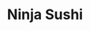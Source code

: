 ---
layout: place
title: "Ninja Sushi"
permalink: /hawaii/kaneohe/ninja-sushi.html
stateAbbr: HI
stateName: Hawaii
cityName: Kaneohe
seo:
  name: "Ninja Sushi"
  type: Restaurant
  links: null
description: "Ninja Sushi serves delicious sushi in Kaneohe, Hawaii. Try fresh Japanese dishes for a great dining experience. "
place_id: ChIJ4-peB_lqAHwRO0mC-4JZzjU
photos:
  - name: >-
      places/ChIJ4-peB_lqAHwRO0mC-4JZzjU/photos/AeeoHcI_4wXvCsVqADzlPDptHbtcpG1ZjAKgwiO3wskHlas1qt85OVKlX19KGtWDUhIgeKiM3qOj_aAAA5sNgzcd-koGAtLdX0xnKUxFa3aGnBNHjuLsusf6zp7cuNDNlZ8k_xGBt7ZLuSX2MCsbMEbiB_FaZVymRD1lvr-c4eWeGEw903X5RnK-aZUFRp2yuA8RsOi5mfNFxtxqVLg1WRG8Gt4rRrs5jiPsES4VTD4vE2l1HmCtaOQuIiEB3TweaZUOLWLzdw9EQrj-nwRnW18M1fRtvewPu9fRcFVuEm-AceMev3BxnuMsjyse2KPOldp-mU9gCYi0KNdoUKHLyCAkkK68TM6MwisOV71cu3BGACZFuU49zTIk68WeKhGM8aJ9Yl-wkUBhl-X92OzSb8g3szkK9j-bywFT_h-ualxaS16q6X0D
    widthPx: 4032
    heightPx: 2268
    authorAttributions:
      - displayName: 楊承淵
        uri: https://maps.google.com/maps/contrib/107906279211619646321
        photoUri: >-
          https://lh3.googleusercontent.com/a/ACg8ocKmyLVII2U593XF__UljDa9NVTwBoByarwHr29w9qeOeUEvjQ=s100-p-k-no-mo
    flagContentUri: >-
      https://www.google.com/local/imagery/report/?cb_client=maps_api_places.places_api&image_key=!1e10!2sCIHM0ogKEICAgICHw9L54AE&hl=en-US
    googleMapsUri: >-
      https://www.google.com/maps/place//data=!3m4!1e2!3m2!1sCIHM0ogKEICAgICHw9L54AE!2e10!4m2!3m1!1s0x7c006af9075eeae3:0x35ce5982fb82493b
  - name: >-
      places/ChIJ4-peB_lqAHwRO0mC-4JZzjU/photos/AeeoHcJkQabjPo1kfcHD-Wwr2aagJlQQ6VlQOoOVDu0WH_RvCIfbVIzoNK9CLHQYZSABYEoAK1zPlT6ClrT1z3GZRkUxEkM5vdTx4kBJwOQKoOvwBLaSU-_Z_I7Sx562jT1iEP8kekVs0TBHZ9tz5MTPxUkQGG31i_vSo3PdyH1Yb9LfgPZULGVQXAz64wgMqnNlLvdob3Y1Tc-pjnKpeSwEIZCWMLpXu40YrQJrSHfzZP8HBwb2nSw33cVxonazYsDiEr7NgozcSDIcDBl6NaxgFe6FCLmo5UQnWbFKgz3toQAONnjH8yQN91-S4js91KhSF7nTzuSp2gOTu7FwKErW-xrcFVvTXd1aLOyP90gVraW9Y-EtzJ98NkrgrxagL3NYQO8TJGusZ2ib5O_VaHbxkfAGJNE2o0aBw-gmaLBLQmKzyUO4
    widthPx: 4032
    heightPx: 3024
    authorAttributions:
      - displayName: Benny Fontillas
        uri: https://maps.google.com/maps/contrib/116143731112274591924
        photoUri: >-
          https://lh3.googleusercontent.com/a-/ALV-UjXKMSCuKh-oO_shyYih0-O1vprhULwlKe3JlbNC3KO23EXwODLVeA=s100-p-k-no-mo
    flagContentUri: >-
      https://www.google.com/local/imagery/report/?cb_client=maps_api_places.places_api&image_key=!1e10!2sCIHM0ogKEICAgIDs3LvTqAE&hl=en-US
    googleMapsUri: >-
      https://www.google.com/maps/place//data=!3m4!1e2!3m2!1sCIHM0ogKEICAgIDs3LvTqAE!2e10!4m2!3m1!1s0x7c006af9075eeae3:0x35ce5982fb82493b
  - name: >-
      places/ChIJ4-peB_lqAHwRO0mC-4JZzjU/photos/AeeoHcKkUIkqnxCZDwiIGC5S5dCjG6BT5VKd2zHEFevtWMtsteTDYSH4lORVwyHesM5mxkvv21WMckiRTejSQ1YZDt5pWIYzDg8vB7t2OzeNCErTD11OlGi6pmA1fmzlc_z6Vv7WRCtHice_TB_HNm_QY-BnCU1ICemokPr9gK-MQdsz062vwwyhAo1_GPMLsz-f-7BskXUq0ZRX_lLNrK5z0uRNak6Vah2bgkygfr7Fvm_D_d5mDIpKpQjPJpz-ca35tSytyIB44WDj3_DSK-dWDAYz5Q7HmYSO1KA9DS_aZnCC4VPu2K6Jzh_nekStC8VEFTFWHlgbtwqusc-OT6Vtn1fPLZV5St7koQ4ZVdGCd8uQuQKASzjZoD8sqsHqRpQK0JFwmi6OuDrffWD_ntvhGnyOeATmiX4jh6c5ZfDWu-_S68k
    widthPx: 3000
    heightPx: 3000
    authorAttributions:
      - displayName: cams o
        uri: https://maps.google.com/maps/contrib/115973189790313817501
        photoUri: >-
          https://lh3.googleusercontent.com/a/ACg8ocI0JhWoe15hWQl7dVYEHmk7E6NjEVJYvcjIJB9IC4cjTDH0gIIq=s100-p-k-no-mo
    flagContentUri: >-
      https://www.google.com/local/imagery/report/?cb_client=maps_api_places.places_api&image_key=!1e10!2sCIHM0ogKEICAgICOguDX3QE&hl=en-US
    googleMapsUri: >-
      https://www.google.com/maps/place//data=!3m4!1e2!3m2!1sCIHM0ogKEICAgICOguDX3QE!2e10!4m2!3m1!1s0x7c006af9075eeae3:0x35ce5982fb82493b
  - name: >-
      places/ChIJ4-peB_lqAHwRO0mC-4JZzjU/photos/AeeoHcK0W3XqiOkT88QGpvm2mAD5OCgQZAFkpcCE9IKW6hNzDKeWRiGGJkG382_BmIsOuopw0VPs4yUW3MVv6EAZANiOwwEUJ8nLQ224Uousotvlf4Ooz9d4ismEniM4AEOZAUGskBVqOfhPofBuvv4vF91G5bTz-5CCwoEt0cHtZQ_c3fWrzM8E14rdHAHXfVmfixipwSdODtwDxq_Wo-qm41OSGsZoWjicSCbS-rH90k4l6ZzyXvcQ5VSfd_4a0zaOLeDG4oKrTB8F1FHqAYuFjDdrqezGBApDjbUEj-G6LuvWWFwvYI9yed5xE8Gr_0SiuoPvpM5KiUYQ2PlA_aFgabtnX7LeRtB-0v9XTP_JRQfoK5mVJUVCvAd8RQT4ErIGr-uB_h8kxSo7rR5hnHI-vorA_awF1ebSuro6gQAWKNHmQCuY
    widthPx: 3024
    heightPx: 4032
    authorAttributions:
      - displayName: Eri Faagai
        uri: https://maps.google.com/maps/contrib/106646437601758752625
        photoUri: >-
          https://lh3.googleusercontent.com/a-/ALV-UjXUnBmPXxOE9rDENsgSRk9IOjtz8jE20Mjxsvn62VjGqsWVQxQikg=s100-p-k-no-mo
    flagContentUri: >-
      https://www.google.com/local/imagery/report/?cb_client=maps_api_places.places_api&image_key=!1e10!2sCIHM0ogKEICAgICO9cCKmQE&hl=en-US
    googleMapsUri: >-
      https://www.google.com/maps/place//data=!3m4!1e2!3m2!1sCIHM0ogKEICAgICO9cCKmQE!2e10!4m2!3m1!1s0x7c006af9075eeae3:0x35ce5982fb82493b
  - name: >-
      places/ChIJ4-peB_lqAHwRO0mC-4JZzjU/photos/AeeoHcIpgdYFvHjc0gAaZQxEadHuC3B8j2XcKaaErLg4K3d-HyIanABDxvx_O2FD6EWuauuZPvd0KZzCIHnmLkitmKLFV-XYgA5LdDv-OBxgHyhnDbbRGGHauSI8dmynkQjmktJPyOPk1-4AqK07L8lz8lZ0Yj4CW06WbzWGFcDMUzhP61kYMsmkDJVe6KjpikN0iSYD6vcREJlGJ75JrmUbQgMblUvuTViXTltt8_v_VyxTNLwGY0XpmCOk-z0Ju-HIxgnGzznm13nBY03XPo0YcYVxV92WvbqiI1l5LSFLlLCqDw_0_49N_jwypHvoHCZ1swo6g5mW6B5tkUi6K9-OvB-2uBsVN8SRknduhwaDjJM_5M1C24bqPBUS3TR6FcsD9R8KFWQo5w5Xi2Rq1-75JEmwvGYF5AsOqN9q5L2M4XM0sw
    widthPx: 1960
    heightPx: 4032
    authorAttributions:
      - displayName: Moana Piena
        uri: https://maps.google.com/maps/contrib/113420274195404586257
        photoUri: >-
          https://lh3.googleusercontent.com/a-/ALV-UjVZoX0tyCNe2IzeYdMwuiuQP6qKaPgmGZTrd8T61Av4p_ooCZlYhw=s100-p-k-no-mo
    flagContentUri: >-
      https://www.google.com/local/imagery/report/?cb_client=maps_api_places.places_api&image_key=!1e10!2sCIHM0ogKEICAgICk6em3Bw&hl=en-US
    googleMapsUri: >-
      https://www.google.com/maps/place//data=!3m4!1e2!3m2!1sCIHM0ogKEICAgICk6em3Bw!2e10!4m2!3m1!1s0x7c006af9075eeae3:0x35ce5982fb82493b
  - name: >-
      places/ChIJ4-peB_lqAHwRO0mC-4JZzjU/photos/AeeoHcK_97PYEnys-_rN0Zw0qG5H5sb6DhfD7i3j-NEgxGbCF5_G4tVR_AO1CiyXgaOkvkc9315SO-pWcXt-lfojderKRdIy84QUc8O-Nm5VUkiMcHVcDiZcPYilSpUdjED6Lw9W-bR7B8BFucbhKwQ-eN1QSlAq_P7XCJyUyLha4TqGf2Ekso49JoYNwaPasttrYc4m7wK1sJWTKb6AmVT6VMbxdHHmPiN9mx6gKvo9QxnZoE8qO4Wb4-6rsVba40p0dX00R_WzJzSLLi5arbOh5udjhLwE13-9wzlnzDz_WL9wMrRlb26a9ZxINWVWbsj2LnnEjGWRCo9r9FJIWRJNC2zvH9nrGa7DgpsQ3UHilxckI1e2I0X2QFRxVcpAoyn1B_wevf8rHMWjKm5bKhSJ3hlHoG5mP0QQtK_GQ_R17fM5CX4
    widthPx: 3000
    heightPx: 4000
    authorAttributions:
      - displayName: Davina Sanders
        uri: https://maps.google.com/maps/contrib/100154891114088911922
        photoUri: >-
          https://lh3.googleusercontent.com/a/ACg8ocJ1MxkjozG9GA0FA57vpQbWM4r4QxiEa8EG0aGtGwWi7HOHxw=s100-p-k-no-mo
    flagContentUri: >-
      https://www.google.com/local/imagery/report/?cb_client=maps_api_places.places_api&image_key=!1e10!2sCIHM0ogKEICAgICmtKOI9QE&hl=en-US
    googleMapsUri: >-
      https://www.google.com/maps/place//data=!3m4!1e2!3m2!1sCIHM0ogKEICAgICmtKOI9QE!2e10!4m2!3m1!1s0x7c006af9075eeae3:0x35ce5982fb82493b
  - name: >-
      places/ChIJ4-peB_lqAHwRO0mC-4JZzjU/photos/AeeoHcLD6E7QOdkOoweZ5ZEJLwyq9S0S6Shlx644ECKGc-j1N6EXXbhC9TEIJU9_tf9A9zS8EhhrWCKdeVJwf485DPlwKz9uma7MlU2BpX4vPDgDRj6Te71QCdmjD1SuFkLo1UJgxz6DzczOvWBUzjD9kZGeL__gh7Q7rdSxLzlxboRZ3L8rfmxUiBNL2CIClEfcu8fPzPlGrwm-En-O7noWMrnmprPSKuNtMPvVTGbLJ7R1g07Fll0r2J9NrDN-Ajzfeu63MBO7Q_93fNqNMSDXtUwy4D-PdJyh13GPvW7GT-kDqMDwzkdpr0ZYMhAxZ4C9BxzLNpxfBrvGC-Mcz7C5-Smm84b57GjT2aESpTjW9ruT1DsdXBEUWblUofVbUbK-H36V9k4gGIlSKyg5u6xwoEx0QitDMCYbvbDj-w6hBJukknhs
    widthPx: 2620
    heightPx: 4656
    authorAttributions:
      - displayName: J Huihui
        uri: https://maps.google.com/maps/contrib/108771354543960463940
        photoUri: >-
          https://lh3.googleusercontent.com/a-/ALV-UjX-YxmE6WXOt7ZXun1GodHrebuFa6mok1v_6KR5P5b6kXMV6Wk9zg=s100-p-k-no-mo
    flagContentUri: >-
      https://www.google.com/local/imagery/report/?cb_client=maps_api_places.places_api&image_key=!1e10!2sCIHM0ogKEICAgIDkkMC8ngE&hl=en-US
    googleMapsUri: >-
      https://www.google.com/maps/place//data=!3m4!1e2!3m2!1sCIHM0ogKEICAgIDkkMC8ngE!2e10!4m2!3m1!1s0x7c006af9075eeae3:0x35ce5982fb82493b
  - name: >-
      places/ChIJ4-peB_lqAHwRO0mC-4JZzjU/photos/AeeoHcKWzA7DaBshJPvWlIh1dQnD-BLwAgJyvFcZ-GlCU3LGJ7KtFHDGFMyXInyBz5qPsp-N8msTwtY6ZGFfUtWGv-kC537SnXFodBFWlGe2uab64j0eGWE46M4IQ0hkVPu14UhNUePOgJXTJjzlAlUu3Eqz9u21JPOxyeJnui1pjDys4wRFX_WjCK-EtgBNbkbty8Wb80tyZJQPxmdBwiHTyr4GMLNbdmjNXN-c0Y1lgXFqSIAMsXrD8kgI9Q1CmXS-Da6CJL_AaFSExDWfimYbu5a9XcFt6446-fltQFsVd6gRrKMvSnruqjXJU29xF8ozBioBPoHzh3690ef97grWK9xqgH5ias4yaIJApOCn48MNS3uFY1q1OPgqM3Ycbs8vmsQzuZsQ0W_kD03Pwm2_qyvMniaTCvUJN7pRWPaxxCYiFg
    widthPx: 3000
    heightPx: 4000
    authorAttributions:
      - displayName: Davina Sanders
        uri: https://maps.google.com/maps/contrib/100154891114088911922
        photoUri: >-
          https://lh3.googleusercontent.com/a/ACg8ocJ1MxkjozG9GA0FA57vpQbWM4r4QxiEa8EG0aGtGwWi7HOHxw=s100-p-k-no-mo
    flagContentUri: >-
      https://www.google.com/local/imagery/report/?cb_client=maps_api_places.places_api&image_key=!1e10!2sCIHM0ogKEICAgICmtKOIDQ&hl=en-US
    googleMapsUri: >-
      https://www.google.com/maps/place//data=!3m4!1e2!3m2!1sCIHM0ogKEICAgICmtKOIDQ!2e10!4m2!3m1!1s0x7c006af9075eeae3:0x35ce5982fb82493b
  - name: >-
      places/ChIJ4-peB_lqAHwRO0mC-4JZzjU/photos/AeeoHcKvqgLKu3aKo8pNsJsbZnwMtxTFuyCHPAPtfkNgrN3BwgSLgRVVqOtGeZ2bQeK2B5aDvyxavr-Gi6HaxrU1vWEelX93I3nKvDK_TXUX-ZX4smVCZQm_6PXbZ1RX57xf-TmUL0r_xgVZF-tQLYJLElaYqmC4IZtySeBmeJc8XyGDY4rXtsW_mRDVx4kgc1WRf3o9Q7uIesNH1zNHdF2Vp0af_qCBp6RthcmB4bsDmXxHeZ8tC4D2qS0F2XyDTYmOocZBlDL0ZrkzXPbOORlMLBsCAAN9qSK4C9-4wNRUvHOa9bSAQm1yj8UC1v0QrlFrwfgjSsjKZaGshGpCxaMMG8gKfIaPaD3FJkPGNj7JBSGX8PZdb8A9oefoxHa3jjSn7J66EzTc7pu8dwBr-gjDLq7qsnao1pLsSTaMA1vb357qSgJU
    widthPx: 3024
    heightPx: 4032
    authorAttributions:
      - displayName: Uilani Luis
        uri: https://maps.google.com/maps/contrib/116397920649660882609
        photoUri: >-
          https://lh3.googleusercontent.com/a/ACg8ocI3XtAX9DHrWlYdQlW3nS9BmOi568rBYZ4Ufii-Tozcwcj1eQ=s100-p-k-no-mo
    flagContentUri: >-
      https://www.google.com/local/imagery/report/?cb_client=maps_api_places.places_api&image_key=!1e10!2sCIHM0ogKEICAgIDyvty6vgE&hl=en-US
    googleMapsUri: >-
      https://www.google.com/maps/place//data=!3m4!1e2!3m2!1sCIHM0ogKEICAgIDyvty6vgE!2e10!4m2!3m1!1s0x7c006af9075eeae3:0x35ce5982fb82493b
  - name: >-
      places/ChIJ4-peB_lqAHwRO0mC-4JZzjU/photos/AeeoHcJuGkqSsGWfFC_cUalVNH30ZW229ny6yVhI4k3OeTVw5wH35knnfYaJnvDqxMYSj0i2S2QSdculbytgOuJcEMp6XMMCQxungHC-eb3NrV96BtFmZzwAAa_oOguMpmnn5TnjXB4kUPapB1EsWyP1-gJoAU73C4CH7AB5Czch4WtznrYi4dFkgU2OVmlRcUQpsFdojYBMlXd-VpRaFhEuR41avkYOlMYUs4MKQV96R5eYXQ8TIdi9urrCnZnwn4VRlGyuHMb7o8GvXTbCeHpIwULbAvLOYtuTrk0lMwDf0yMHauPJEn9ThMiHwbLDLWPjf5fdgWU1w7VtHaWVt4YlMgTseIT_W8S05PG409tBsv6IBf0JTbtgNLB_3ZAEyt-upFfvNNRWB7S5j50TVI4BXLtJ_c6QcSQgl9KFNFQpmECRwg
    widthPx: 1920
    heightPx: 1080
    authorAttributions:
      - displayName: Moana Piena
        uri: https://maps.google.com/maps/contrib/113420274195404586257
        photoUri: >-
          https://lh3.googleusercontent.com/a-/ALV-UjVZoX0tyCNe2IzeYdMwuiuQP6qKaPgmGZTrd8T61Av4p_ooCZlYhw=s100-p-k-no-mo
    flagContentUri: >-
      https://www.google.com/local/imagery/report/?cb_client=maps_api_places.places_api&image_key=!1e10!2sCIHM0ogKEICAgIDEutqtBg&hl=en-US
    googleMapsUri: >-
      https://www.google.com/maps/place//data=!3m4!1e2!3m2!1sCIHM0ogKEICAgIDEutqtBg!2e10!4m2!3m1!1s0x7c006af9075eeae3:0x35ce5982fb82493b
address: '46-056 Kamehameha Hwy #231, Kaneohe, HI 96744, USA'
street: '46-056 Kamehameha Hwy #231'
city: Kaneohe
state: HI
zip: '96744'
country: USA
neighborhood: null
latitude: '21.419602'
longitude: '-157.805499'
accessibility_options:
  wheelchairAccessibleParking: true
  wheelchairAccessibleEntrance: true
  wheelchairAccessibleSeating: true
business_status: OPERATIONAL
name: Ninja Sushi
google_maps_links:
  directionsUri: >-
    https://www.google.com/maps/dir//''/data=!4m7!4m6!1m1!4e2!1m2!1m1!1s0x7c006af9075eeae3:0x35ce5982fb82493b!3e0
  placeUri: https://maps.google.com/?cid=3877134748312815931
  writeAReviewUri: >-
    https://www.google.com/maps/place//data=!4m3!3m2!1s0x7c006af9075eeae3:0x35ce5982fb82493b!12e1
  reviewsUri: >-
    https://www.google.com/maps/place//data=!4m4!3m3!1s0x7c006af9075eeae3:0x35ce5982fb82493b!9m1!1b1
  photosUri: >-
    https://www.google.com/maps/place//data=!4m3!3m2!1s0x7c006af9075eeae3:0x35ce5982fb82493b!10e5
primary_type: Sushi Restaurant
opening_hours:
  regular: null
  current: null
secondary_opening_hours:
  regular:
    weekdayDescriptions: null
    type: null
  current:
    weekdayDescriptions: null
    type: null
phone: null
price_level: null
price_range: null
rating: null
rating_count: 0
website: null
reviews: null
parking_options: null
payment_options: null
allow_dogs: null
curbside_pickup: null
delivery: null
dine_in: null
good_for_children: null
good_for_groups: null
good_for_sports: null
live_music: null
menu_for_children: null
outdoor_seating: null
reservable: null
restroom: null
serves_beer: null
serves_breakfast: null
serves_brunch: null
serves_cocktails: null
serves_coffee: null
serves_dinner: null
serves_dessert: null
serves_lunch: null
serves_vegetarian_food: null
serves_wine: null
takeout: null
update_category: essentials
summary: null

---
